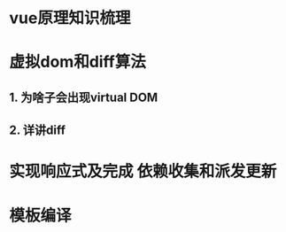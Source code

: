 # vue原理知识梳理

# 虚拟dom和diff算法

## 1. 为啥子会出现virtual DOM



## 2. 详讲diff



# 实现响应式及完成 依赖收集和派发更新

# 模板编译

